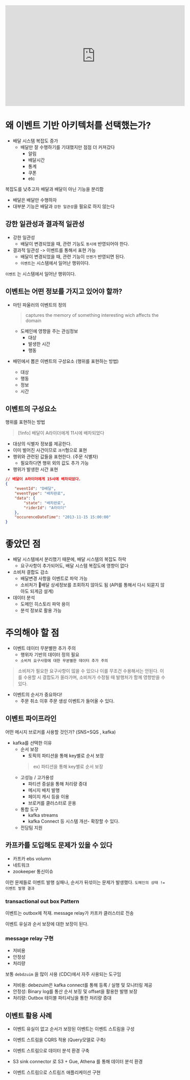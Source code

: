 <iframe width="560" height="315" src="https://www.youtube.com/embed/DY3sUeGu74M?si=xZT0WtgpDhY30CT2" title="YouTube video player" frameborder="0" allow="accelerometer; autoplay; clipboard-write; encrypted-media; gyroscope; picture-in-picture; web-share" allowfullscreen></iframe>

# 왜 이벤트 기반 아키텍처를 선택했는가?

- 배달 시스템 복잡도 증가
	- 배달만 잘 수행하기를 기대했지만 점점 더 커져갔다
		- 알림
		- 배달시간
		- 통계
		- 쿠폰
		- etc

복잡도를 낮추고자 배달과 배달이 아닌 기능을 분리함
- 배달은 배달만 수행하자
- 대부분 기능은 배달과 `강한 일관성`을 필요로 하지 않는다

## 강한 일관성과 결과적 일관성

- 강한 일관성
	- 배달이 변경되었을 때, 관련 기능도 `동시에` 반영되어야 한다.
- 결과적 일관성 -> 이벤트를 통해서 표현 가능
	- 배달이 변경되었을 때, 관련 기능이 `언젠가` 반영되면 된다.
	- `이벤트`는 시스템에서 일어난 행위이다.

`이벤트` 는 시스템에서 일어난 행위이다.

## 이벤트는 어떤 정보를 가지고 있어야 할까?

- 마틴 파울러의 이벤트의 정의
	>captures the memory of something interesting wich affects the domain
	- 도메인에 영향을 주는 관심정보
		- 대상
		- 발생한 시간
		- 행동


- 배민에서 뽑은 이벤트의 구성요소 (행위를 표현하는 방법)
	- 대상
	- 행동
	- 정보
	- 시간

## 이벤트의 구성요소

행위를 표현하는 방법

> [!info] 배달이 A라이더에게 11시에 배차되었다

- 대상의 식별자 정보를 제공한다.
- 이미 벌어진 사건이므로 `과거`형으로 표현
- 행위와 관련된 값들을 표현한다. (주문 식별자)
	- 필요하다면 행위 외의 값도 추가 가능
- 행위가 발생한 시간 표현

```JSON
// 배달이 A라이더에게 15시에 배차되었다.
{
	"eventId": "D배달",
	"eventType": "배차완료",
	"data": {
		"state": "배차완료",
		"riderId": "A라이더"
	},
	"occurenceDateTime": "2013-11-15 15:00:00"
}
```


# 좋았던 점

- 배달 시스템에서 분리했기 때문에, 배달 시스템의 복잡도 하락
	- 요구사항이 추가되어도, 배달 시스템 복잡도에 영향이 없다
- 소비처 결합도 감소
	- 배달변경 사항을 이벤트로 파악 가능
	- 소비처가 배달 상세정보를 조회하지 않아도 됨
	(API를 통해서 다시 되묻지 않아도 되게금 설계)
- 데이터 분석
	- 도메인 히스토리 파악 용이
	- 분석 정보로 활용 가능


# 주의해야 할 점

- 이벤트 데이터 무분별한 추가 주의
	- 행위자 기반의 데이터 정의 필요
	- `소비처 요구사항에 대한 무분별한 데이터 추가 주의`

> 소비처가 필요한 요구사항이 많을 수 있으나 이를 무조건 수용해서는 안된다.
> 이를 수용할 시 결합도가 올라가며, 소비처가 수정될 때 발행처가 함께 영향받을 수 있다.


- 이벤트의 순서가 중요하다!
	- 주문 취소 이후 주문 생성 이벤트가 들어올 수 있다.

## 이벤트 파이프라인

어떤 메시지 브로커를 사용할 것인가? (SNS+SQS , kafka)
- kafka를 선택한 이유
	- 순서 보장
		- 토픽의 파티션을 통해 key별로 순서 보장
		> ex) 파티션을 통해 key별로 순서 보장  
	- 고성능 / 고가용성
		- 파티션 증설을 통해 처리량 증대
		- 메시지 배치 발행
		- 페이지 캐시 등을 이용
		- 브로커를 클러스터로 운용
	- 통합 도구
		- kafka streams 
		- kafka Connect
		등 시스템 개선- 확장할 수 있다.
	- 전담팀 지원





## 카프카를 도입해도 문제가 있을 수 있다

- 카프카 ebs volumn
- 네트워크
- zookeeper 통신이슈

이런 문제들로 이벤트 발행 실패나, 순서가 뒤섞이는 문제가 발생했다.
`도메인의 상태 != 이벤트 발행 결과`


### transactional out box Pattern

이벤트는 outbox에 적재.
message relay가 카프카 클러스터로 전송

이벤트 유실과 순서 보장에 대한 보장이 된다.

### message relay 구현

- 저비용
- 안정성
- 처리량

보통 `debdzuim` 을 많이 사용
(CDC)에서 자주 사용되는 도구임

- 저비용: debezuim은 kafka connect를 통해 등록 / 실행 및 모니터링 제공
- 안정성: Binary log를 통산 순서 보징 및 offset을 활용한 발행 보장
- 처리량: Outbox 테이블 파티셔닝을 통한 처리량 증대

## 이벤트 활용 사례

- 이벤트 유실이 없고 순서가 보장된 이벤트는 이벤트 스트림을 구성
- 이벤트 스트림을  CQRS 적용 (Query모델로 구축)
- 이벤트 스트림으로 데이터 분석 환경 구축

- S3 sink connector 로 S3 + Gue, Athena
  를 통해 데이터 분석 환경
- 이벤트 스트림으로 스트림즈 애플리케이션 구현
